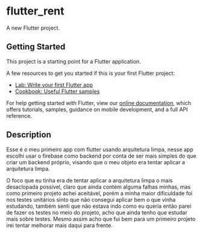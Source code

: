 # flutter_rent

A new Flutter project.

## Getting Started

This project is a starting point for a Flutter application.

A few resources to get you started if this is your first Flutter project:

- [Lab: Write your first Flutter app](https://flutter.dev/docs/get-started/codelab)
- [Cookbook: Useful Flutter samples](https://flutter.dev/docs/cookbook)

For help getting started with Flutter, view our
[online documentation](https://flutter.dev/docs), which offers tutorials,
samples, guidance on mobile development, and a full API reference.

## Description

Esse é o meu primeiro app com flutter usando arquitetura limpa, nesse app escolhi usar o firebase como backend por conta de ser mais simples do que criar um backend próprio, visando que o meu objeto era tentar aplicar a arquitetura limpa.

O foco que eu tinha era de tentar aplicar a arquitetura limpa o mais desaclopada possível, claro que ainda contém alguma falhas minhas, mas como primeiro projeto achei aceitável, porém a minha maior dificuldade foi nos testes unitários sinto que não consegui aplicar bem o que vinha estudando, também senti que não estava indo como eu queria então parei de fazer os testes no meio do projeto, acho que ainda tenho que estudar mais  sobre testes.
Mesmo assim acho que fui bem para um primeiro projeto irei tentar melhorar mais daqui para frente.


